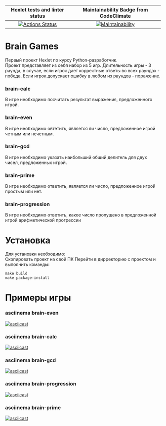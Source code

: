 | Hexlet tests and linter status | Maintainability Badge from CodeClimate |
| :-: | :-: |
| [![Actions Status](https://github.com/ShelbaSK/python-project-49/actions/workflows/hexlet-check.yml/badge.svg)](https://github.com/ShelbaSK/python-project-49/actions) | [![Maintainability](https://api.codeclimate.com/v1/badges/5e44080d71362322eec0/maintainability)](https://codeclimate.com/github/ShelbaSK/python-project-49/maintainability) |

# Brain Games
Первый проект Hexlet по курсу Python-разработчик.\
Проект представляет из себя набор из 5 игр. Длительность игры - 3 раунда, в случае, если игрок дает корректные ответы во всех раундах - победа. Если игрок допускает ошибку в любом из раундов - поражение.
### brain-calc
В игре необходимо посчитать результат выражения, предложенного игрой.
### brain-even
В игре необходимо овтетить, является ли число, предложенное игрой четным или нечетным.
### brain-gcd
В игре необходимо указать наибольший общий делитель для двух чисел, предложенных игрой.
### brain-prime
В игре необходимо ответить, является ли число, предложенное игрой простым или нет.
### brain-progression
В игре необходимо ответить, какое число пропущено в предложенной игрой арифметической прогрессии

# Установка
Для установки необходимо:\
Скопировать проект на свой ПК
Перейти в дирректорию с проектом и выполнить команды:
```
make build
make package-install
```

# Примеры игры
### asciinema brain-even
[![asciicast](https://asciinema.org/a/8TzYxkx2Ps7WnRBq7eT21xLBU.svg)](https://asciinema.org/a/8TzYxkx2Ps7WnRBq7eT21xLBU)
### asciinema brain-calc
[![asciicast](https://asciinema.org/a/19iU3QCxIn4pfhPO5iXGUFGfm.svg)](https://asciinema.org/a/19iU3QCxIn4pfhPO5iXGUFGfm)
### asciinema brain-gcd
[![asciicast](https://asciinema.org/a/QiWb9dz5UtPnoedC4rt7vytpj.svg)](https://asciinema.org/a/QiWb9dz5UtPnoedC4rt7vytpj)
### asciinema brain-progression
[![asciicast](https://asciinema.org/a/su6kcdnwPsxdD3GbaxceQSjRK.svg)](https://asciinema.org/a/su6kcdnwPsxdD3GbaxceQSjRK)
### asciinema brain-prime
[![asciicast](https://asciinema.org/a/SwFeRXv9hppMEKomarU4l4f2b.svg)](https://asciinema.org/a/SwFeRXv9hppMEKomarU4l4f2b)